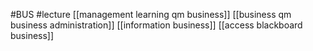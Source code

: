 #BUS
#lecture
[[management learning qm business]]
[[business qm business administration]]
[[information business]]
[[access blackboard business]]
